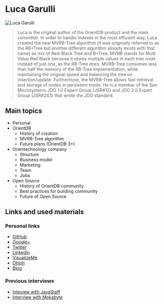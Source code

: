 # Luca Garulli
![Luca Garulli](http://www.orientechnologies.com/wp-content/uploads/2014/06/LucaGarulli-small.jpg)
>Luca is the original author of the OrientDB product and the main committer. In order to handle indexes in the most efficient way, Luca created the new MVRB-Tree algorithm (it was originally referred to as the RB+Tree but another different algorithm already exists with that name) as mix of Red-Black Tree and B+Tree. MVRB stands for Multi Value Red Black because it stores multiple values in each tree node instead of just one, as the RB-Tree does. MVRB-Tree consumes less than half the memory of the RB-Tree implementation, while maintaining the original speed and balancing the tree on insertion/update. Furthermore, the MVRB-Tree allows fast retrieval and storage of nodes in persistent mode. He is a member of the Sun Microsystems JDO 1.0 Expert Group (JSR#12) and JDO 2.0 Expert Group (JSR#243) that wrote the JDO standard.

## Main topics

* Personal
* OrientDB
  * History of creation
  * MVRB-Tree algorithm
  * Future plans (OrientDB 3+)
* Orientechnology company
  * Structure
  * Business model
  * Marketing
  * Team
  * Jobs
* Open Source
  * History of OrientDB community
  * Best practices for building community
  * Future of Open Source

## Links and used materials

### Personal links

* [GitHub](https://github.com/lvca)
* [Google+](https://plus.google.com/u/0/111607061083712272202/posts)
* [Twitter](http://twitter.com/lgarulli)
* [Linkedin](http://www.linkedin.com/in/garulli)
* [VisualizeMe](http://vizualize.me/luca.garulli)
* [Ohloh](http://www.ohloh.net/accounts/lvca)
* [Blog](http://zion-city.blogspot.it/)

### Previous interviews

* [Inteview with JavaStaff](http://www.javastaff.com/article.php?story=20071211103706919)
* [Interview with Mokabyte](http://www2.mokabyte.it/cms/article.run?articleId=FDN-QFD-8QK-2KU_7f000001_10911033_f9e6614b)
